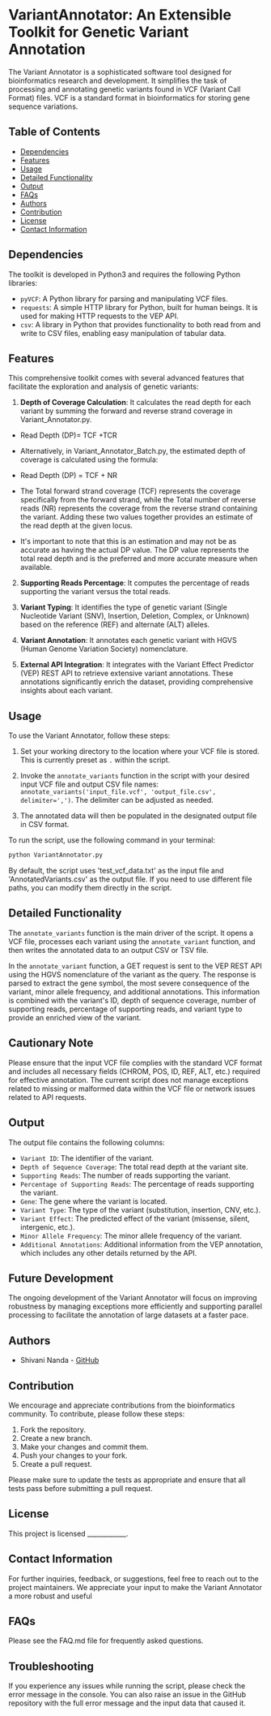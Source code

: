 # VariantAnnotator: An Extensible Toolkit for Genetic Variant Annotation

The Variant Annotator is a sophisticated software tool designed for bioinformatics research and development. It simplifies the task of processing and annotating genetic variants found in VCF (Variant Call Format) files. VCF is a standard format in bioinformatics for storing gene sequence variations.

## Table of Contents

- [Dependencies](#dependencies)
- [Features](#Features)
- [Usage](#Usage)
- [Detailed Functionality](#detailed-functionality)
- [Output](#output)
- [FAQs](#faqs)
- [Authors](#Authors)
- [Contribution](#contribution)
- [License](#license)
- [Contact Information](#contact-information)

## Dependencies

The toolkit is developed in Python3 and requires the following Python libraries:

* `pyVCF`: A Python library for parsing and manipulating VCF files.
* `requests`: A simple HTTP library for Python, built for human beings. It is used for making HTTP requests to the VEP API.
* `csv`:  A library in Python that provides functionality to both read from and write to CSV files, enabling easy manipulation of tabular data.

## Features

This comprehensive toolkit comes with several advanced features that facilitate the exploration and analysis of genetic variants:

1. **Depth of Coverage Calculation**: It calculates the read depth for each variant by summing the forward and reverse strand coverage in Variant_Annotator.py. 
* Read Depth (DP)= TCF +TCR

* Alternatively, in Variant_Annotator_Batch.py, the estimated depth of coverage is calculated using the formula:

*   Read Depth (DP) = TCF + NR

*  The Total forward strand coverage (TCF) represents the coverage specifically from the forward strand, while the Total number of reverse reads (NR) represents the coverage from the reverse strand containing the variant. Adding these two values together provides an estimate of the read depth at the given locus.

*   It's important to note that this is an estimation and may not be as accurate as having the actual DP value. The DP value represents the total read depth and is the preferred and more accurate measure when available.

2. **Supporting Reads Percentage**: It computes the percentage of reads supporting the variant versus the total reads.

3. **Variant Typing**: It identifies the type of genetic variant (Single Nucleotide Variant (SNV), Insertion, Deletion, Complex, or Unknown) based on the reference (REF) and alternate (ALT) alleles.

4. **Variant Annotation**: It annotates each genetic variant with HGVS (Human Genome Variation Society) nomenclature.

5. **External API Integration**: It integrates with the Variant Effect Predictor (VEP) REST API to retrieve extensive variant annotations. These annotations significantly enrich the dataset, providing comprehensive insights about each variant.


## Usage

To use the Variant Annotator, follow these steps:

1. Set your working directory to the location where your VCF file is stored. This is currently preset as `.` within the script.

2. Invoke the `annotate_variants` function in the script with your desired input VCF file and output CSV file names: `annotate_variants('input_file.vcf', 'output_file.csv', delimiter=',')`. The delimiter can be adjusted as needed.

3. The annotated data will then be populated in the designated output file in CSV format.

To run the script, use the following command in your terminal:

```bash
python VariantAnnotator.py
```

By default, the script uses 'test_vcf_data.txt' as the input file and 'AnnotatedVariants.csv' as the output file. If you need to use different file paths, you can modify them directly in the script.


## Detailed Functionality

The `annotate_variants` function is the main driver of the script. It opens a VCF file, processes each variant using the `annotate_variant` function, and then writes the annotated data to an output CSV or TSV file.

In the `annotate_variant` function, a GET request is sent to the VEP REST API using the HGVS nomenclature of the variant as the query. The response is parsed to extract the gene symbol, the most severe consequence of the variant, minor allele frequency, and additional annotations. This information is combined with the variant's ID, depth of sequence coverage, number of supporting reads, percentage of supporting reads, and variant type to provide an enriched view of the variant.

## Cautionary Note

Please ensure that the input VCF file complies with the standard VCF format and includes all necessary fields (CHROM, POS, ID, REF, ALT, etc.) required for effective annotation. The current script does not manage exceptions related to missing or malformed data within the VCF file or network issues related to API requests.

## Output

The output file contains the following columns:

- `Variant ID`: The identifier of the variant.
- `Depth of Sequence Coverage`: The total read depth at the variant site.
- `Supporting Reads`: The number of reads supporting the variant.
- `Percentage of Supporting Reads`: The percentage of reads supporting the variant.
- `Gene`: The gene where the variant is located.
- `Variant Type`: The type of the variant (substitution, insertion, CNV, etc.).
- `Variant Effect`: The predicted effect of the variant (missense, silent, intergenic, etc.).
- `Minor Allele Frequency`: The minor allele frequency of the variant.
- `Additional Annotations`: Additional information from the VEP annotation, which includes any other details returned by the API.

## Future Development

The ongoing development of the Variant Annotator will focus on improving robustness by managing exceptions more efficiently and supporting parallel processing to facilitate the annotation of large datasets at a faster pace.

## Authors

* Shivani Nanda - [GitHub](https://github.com/shivani710)

## Contribution

We encourage and appreciate contributions from the bioinformatics community. To contribute, please follow these steps:

1. Fork the repository.
2. Create a new branch.
3. Make your changes and commit them.
4. Push your changes to your fork.
5. Create a pull request.

Please make sure to update the tests as appropriate and ensure that all tests pass before submitting a pull request.


## License

This project is licensed ____________.

## Contact Information

For further inquiries, feedback, or suggestions, feel free to reach out to the project maintainers. We appreciate your input to make the Variant Annotator a more robust and useful


## FAQs

Please see the FAQ.md file for frequently asked questions.

## Troubleshooting

If you experience any issues while running the script, please check the error message in the console. You can also raise an issue in the GitHub repository with the full error message and the input data that caused it.

